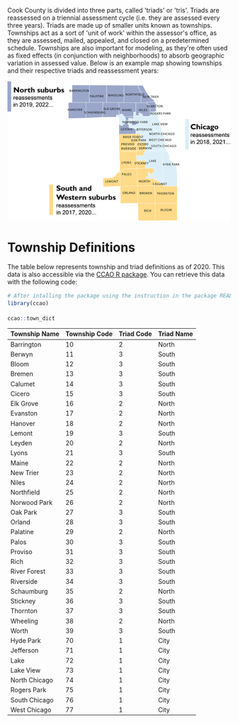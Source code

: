 Cook County is divided into three parts, called 'triads' or 'tris'. Triads are reassessed on a triennial assessment cycle (i.e. they are assessed every three years). Triads are made up of smaller units known as townships. Townships act as a sort of 'unit of work' within the assessor's office, as they are assessed, mailed, appealed, and closed on a predetermined schedule. Townships are also important for modeling, as they're often used as fixed effects (in conjunction with neighborhoods) to absorb geographic variation in assessed value. Below is an example map showing townships and their respective triads and reassessment years:

![](townships-map.png)

# Township Definitions

The table below represents township and triad definitions as of 2020. This data is also accessible via the [CCAO R package](https://gitlab.com/ccao-data-science---modeling/packages/ccao). You can retrieve this data with the following code:

```r
# After intalling the package using the instruction in the package README, load the ccao library
library(ccao)

ccao::town_dict
```

|Township Name|Township Code|Triad Code|Triad Name|
|-------------|-------------|----------|----------|
|Barrington   |10           |2         |North     |
|Berwyn       |11           |3         |South     |
|Bloom        |12           |3         |South     |
|Bremen       |13           |3         |South     |
|Calumet      |14           |3         |South     |
|Cicero       |15           |3         |South     |
|Elk Grove    |16           |2         |North     |
|Evanston     |17           |2         |North     |
|Hanover      |18           |2         |North     |
|Lemont       |19           |3         |South     |
|Leyden       |20           |2         |North     |
|Lyons        |21           |3         |South     |
|Maine        |22           |2         |North     |
|New Trier    |23           |2         |North     |
|Niles        |24           |2         |North     |
|Northfield   |25           |2         |North     |
|Norwood Park |26           |2         |North     |
|Oak Park     |27           |3         |South     |
|Orland       |28           |3         |South     |
|Palatine     |29           |2         |North     |
|Palos        |30           |3         |South     |
|Proviso      |31           |3         |South     |
|Rich         |32           |3         |South     |
|River Forest |33           |3         |South     |
|Riverside    |34           |3         |South     |
|Schaumburg   |35           |2         |North     |
|Stickney     |36           |3         |South     |
|Thornton     |37           |3         |South     |
|Wheeling     |38           |2         |North     |
|Worth        |39           |3         |South     |
|Hyde Park    |70           |1         |City      |
|Jefferson    |71           |1         |City      |
|Lake         |72           |1         |City      |
|Lake View    |73           |1         |City      |
|North Chicago|74           |1         |City      |
|Rogers Park  |75           |1         |City      |
|South Chicago|76           |1         |City      |
|West Chicago |77           |1         |City      |
